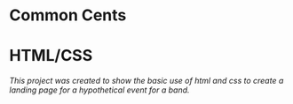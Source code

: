 # Common Cents
# HTML/CSS
###### This project was created to show the basic use of html and css to create a landing page for a hypothetical event for a band.

